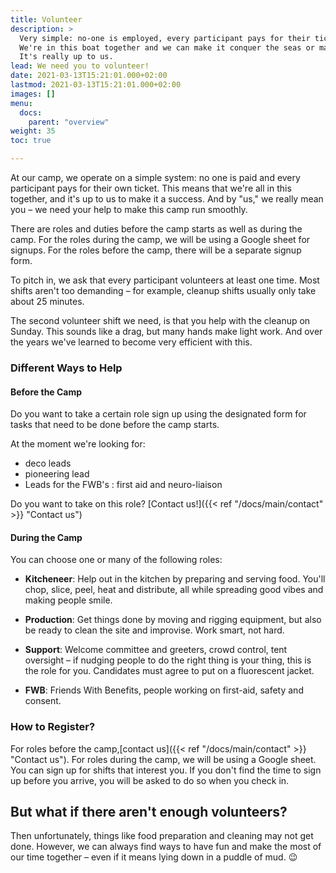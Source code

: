 ```yaml
---
title: Volunteer
description: >
  Very simple: no-one is employed, every participant pays for their ticket. 
  We're in this boat together and we can make it conquer the seas or make it crash into a big iceberg. 
  It's really up to us.
lead: We need you to volunteer!
date: 2021-03-13T15:21:01.000+02:00
lastmod: 2021-03-13T15:21:01.000+02:00
images: []
menu: 
  docs:
    parent: "overview"
weight: 35
toc: true

---
```

At our camp, we operate on a simple system: no one is paid and every participant pays for their own ticket. This means that we're all in this together, and it's up to us to make it a success. And by "us," we really mean you – we need your help to make this camp run smoothly.

There are roles and duties before the camp starts as well as during the camp. For the roles during the camp, we will be using a Google sheet for signups. For the roles before the camp, there will be a separate signup form.

To pitch in, we ask that every participant volunteers at least one time. Most shifts aren't too demanding – for example, cleanup shifts usually only take about 25 minutes.

The second volunteer shift we need, is that you help with the cleanup on Sunday. This sounds like a drag, but many hands make light work. And over the years we've learned to become very efficient with this.  

### Different Ways to Help

#### Before the Camp

Do you want to take a certain role sign up using the designated form for tasks that need to be done before the camp starts.

At the moment we're looking for: 
* deco leads 
* pioneering lead
* Leads for the FWB's : first aid and neuro-liaison

Do you want to take on this role? [Contact us!]({{< ref "/docs/main/contact" >}} "Contact us")

#### During the Camp

You can choose one or many of the following roles:

- **Kitcheneer**: Help out in the kitchen by preparing and serving food. You'll chop, slice, peel, heat and distribute, all while spreading good vibes and making people smile.

- **Production**: Get things done by moving and rigging equipment, but also be ready to clean the site and improvise. Work smart, not hard.

- **Support**: Welcome committee and greeters, crowd control, tent oversight – if nudging people to do the right thing is your thing, this is the role for you. Candidates must agree to put on a fluorescent jacket.

- **FWB**: Friends With Benefits, people working on first-aid, safety and consent.

### How to Register?

For roles before the camp,[contact us]({{< ref "/docs/main/contact" >}} "Contact us"). For roles during the camp, we will be using a Google sheet. You can sign up for shifts that interest you. If you don't find the time to sign up before you arrive, you will be asked to do so when you check in.


## But what if there aren't enough volunteers?

Then unfortunately, things like food preparation and cleaning may not get done. However, we can always find ways to have fun and make the most of our time together – even if it means lying down in a puddle of mud. :wink:

